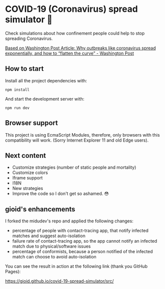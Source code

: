 # COVID-19 (Coronavirus) spread simulator 🦠

Check simulations about how confinement people could help to stop spreading Coronavirus.

[Based on Washington Post Article: Why outbreaks like coronavirus spread exponentially, and how to “flatten the curve” - Washington Post](https://www.washingtonpost.com/graphics/2020/world/corona-simulator/)

## How to start

Install all the project dependencies with:
```
npm install
```

And start the development server with:
```
npm run dev
```

## Browser support

This project is using EcmaScript Modules, therefore, only browsers with this compatibility will work. (Sorry Internet Explorer 11 and old Edge users).

## Next content
- Customize strategies (number of static people and mortality)
- Customize colors
- Iframe support
- I18N
- New strategies
- Improve the code so I don't get so ashamed. 😳

## gioid's enhancements

I forked the midudev's repo and applied the following changes:

- percentage of people with contact-tracing app, that notify infected matches and suggest auto-isolation
- failure rate of contact-tracing app, so the app cannot notify an infected match due to physical/software issues
- percentage of conformists, because a person notified of the infected match can choose to avoid auto-isolation

You can see the result in action at the following link (thank you GitHub Pages): 

https://gioid.github.io/covid-19-spread-simulator/src/
